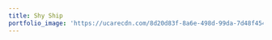 ```yaml
---
title: Shy Ship
portfolio_image: 'https://ucarecdn.com/8d20d83f-8a6e-498d-99da-7d48f45471a8/'
---
```


